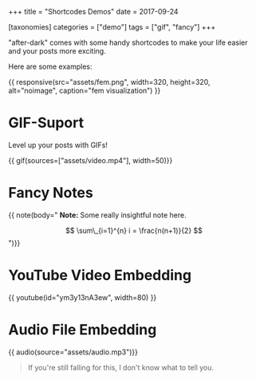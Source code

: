 +++
title = "Shortcodes Demos"
date = 2017-09-24

[taxonomies]
categories = ["demo"]
tags = ["gif", "fancy"]
+++

"after-dark" comes with some handy shortcodes to make your life easier and
your posts more exciting.

<!-- more -->

Here are some examples:


{{ responsive(src="assets/fem.png", width=320, height=320, alt="noimage", caption="fem visualization") }}


# GIF-Suport

Level up your posts with GIFs!

{{ gif(sources=["assets/video.mp4"], width=50)}}

# Fancy Notes

{{ note(body="
**Note:** Some really insightful note here.

$$ \sum\_{i=1}^{n} i = \frac{n(n+1)}{2} $$
")}}

# YouTube Video Embedding

{{ youtube(id="ym3y13nA3ew", width=80) }}

# Audio File Embedding

{{ audio(source="assets/audio.mp3")}}

> If you're still falling for this, I don't know what to tell you.
